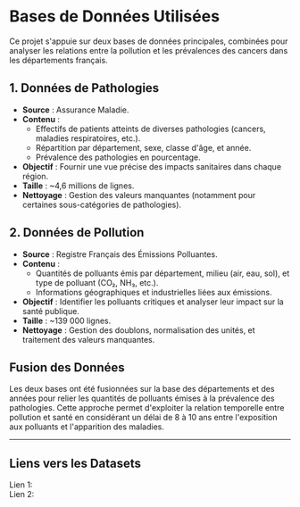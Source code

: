 # Bases de Données Utilisées

Ce projet s'appuie sur deux bases de données principales, combinées pour analyser les relations entre la pollution et les prévalences des cancers dans les départements français.

## 1. **Données de Pathologies**
- **Source** : Assurance Maladie.
- **Contenu** :
  - Effectifs de patients atteints de diverses pathologies (cancers, maladies respiratoires, etc.).
  - Répartition par département, sexe, classe d'âge, et année.
  - Prévalence des pathologies en pourcentage.
- **Objectif** : Fournir une vue précise des impacts sanitaires dans chaque région.
- **Taille** : ~4,6 millions de lignes.
- **Nettoyage** : Gestion des valeurs manquantes (notamment pour certaines sous-catégories de pathologies).

## 2. **Données de Pollution**
- **Source** : Registre Français des Émissions Polluantes.
- **Contenu** :
  - Quantités de polluants émis par département, milieu (air, eau, sol), et type de polluant (CO₂, NH₃, etc.).
  - Informations géographiques et industrielles liées aux émissions.
- **Objectif** : Identifier les polluants critiques et analyser leur impact sur la santé publique.
- **Taille** : ~139 000 lignes.
- **Nettoyage** : Gestion des doublons, normalisation des unités, et traitement des valeurs manquantes.

## Fusion des Données
Les deux bases ont été fusionnées sur la base des départements et des années pour relier les quantités de polluants émises à la prévalence des pathologies. Cette approche permet d'exploiter la relation temporelle entre pollution et santé en considérant un délai de 8 à 10 ans entre l'exposition aux polluants et l'apparition des maladies.

---
## Liens vers les Datasets
Lien 1:  
Lien 2:

